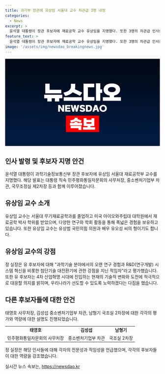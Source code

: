 ```yaml
---
title: 과기부 장관에 유상임 서울대 교수 차관급 3명 내정
categories:
  - News
excerpt: >
  윤석열 대통령이 장관 후보자에 재료공학 교수 유상임을 지명했다. 또한 3명의 차관급 인사를 발표했는데, 사무처장에는 태영호, 중기부 차관에는 김성섭, 국조실 2차장에는 남형기가 내정됐다. 유 교수는 NASA 박사후연구원, 스탠퍼드대 객원교수 등을 역임했으며, 대통령실은 각 후보자에 대한 역량과 경험을 언급하며 후보자들의 적임성을 강조했다.
feature_text: >
  윤석열 대통령이 장관 후보자에 재료공학 교수 유상임을 지명했다. 또한 3명의 차관급 인사를 발표했는데, 사무처장에는 태영호, 중기부 차관에는 김성섭, 국조실 2차장에는 남형기가 내정됐다. 유 교수는 NASA 박사후연구원, 스탠퍼드대 객원교수 등을 역임했으며, 대통령실은 각 후보자에 대한 역량과 경험을 언급하며 후보자들의 적임성을 강조했다.
image: '/assets/img/newsdao_breakingnews.jpg'
---
```


<p><img src="/assets/img/newsdao_breakingnews.jpg" alt="ontimetimes 속보" /></p>

<h2 data-ke-size="size26">인사 발령 및 후보자 지명 안건</h2>

<p data-ke-size="size16">윤석열 대통령이 과학기술정보통신부 장관 후보자에 유상임 서울대 재료공학부 교수를 지명했다. 해당 발표는 대통령 직속 민주평화통일자문회의 사무처장, 중소벤처기업부 차관, 국무조정실 제2차장 등과 함께 이루어졌습니다.</p>

<h2 data-ke-size="size26">유상임 교수 소개</h2>

<p data-ke-size="size16">유상임 교수는 서울대 무기재료공학과를 졸업하고 미국 아이오와주립대 대학원에서 재료공학 박사 학위를 받았으며, 다양한 연구와 학회 활동을 통해 폭넓은 경험을 보유하고 있습니다. 또한 유상임 교수는 유상범 국민의힘 의원과 배우 유오성 씨의 형이기도 합니다.</p>

<h2 data-ke-size="size26">유상임 교수의 강점</h2>

<p data-ke-size="size16">정 실장은 유 후보자에 대해 "과학기술 분야에서의 오랜 연구 경험과 R&D(연구개발) 시스템 혁신을 비롯한 첨단기술 대전환기에 관한 강점을 지닌 적임자"라고 평가했습니다. 또한 유 후보자는 4차 산업혁명 시대에 진입하는 현재의 기술적 변화와 도전에 적극적으로 대응할 의지를 밝히며, 우리나라가 선도할 수 있도록 노력하겠다는 다짐을 했습니다.</p>

<h2 data-ke-size="size26">다른 후보자들에 대한 안건</h2>

<p data-ke-size="size16">태영호 사무처장, 김성섭 중소벤처기업부 차관, 남형기 국조실 2차장에 대한 각각의 평가와 역량에 대한 설명도 진행되었습니다.</p>

<table>
    <tbody>
        <tr>
            <td style="text-align: center; height: 17px;"><b>태영호</b></td>
            <td style="text-align: center; height: 17px;"><b>김성섭</b></td>
            <td style="text-align: center; height: 17px;"><b>남형기</b></strong></td>
        </tr>
        <tr>
            <td style="text-align: center; height: 17px;">민주평화통일자문회의 사무처장</td>
            <td style="text-align: center; height: 17px;">중소벤처기업부 차관</td>
            <td style="text-align: center; height: 17px;">국조실 2차장</td>
        </tr>
    </tbody>
</table>

<p data-ke-size="size16">정 실장은 해당 인사들에 대해 각자의 전문성과 적임성을 언급했으며, 각각의 후보자들이 대한 역량을 강조했습니다.</p>
실시간 뉴스 속보는, <a href="https://newsdao.kr" rel="dofollow">https://newsdao.kr</a>


